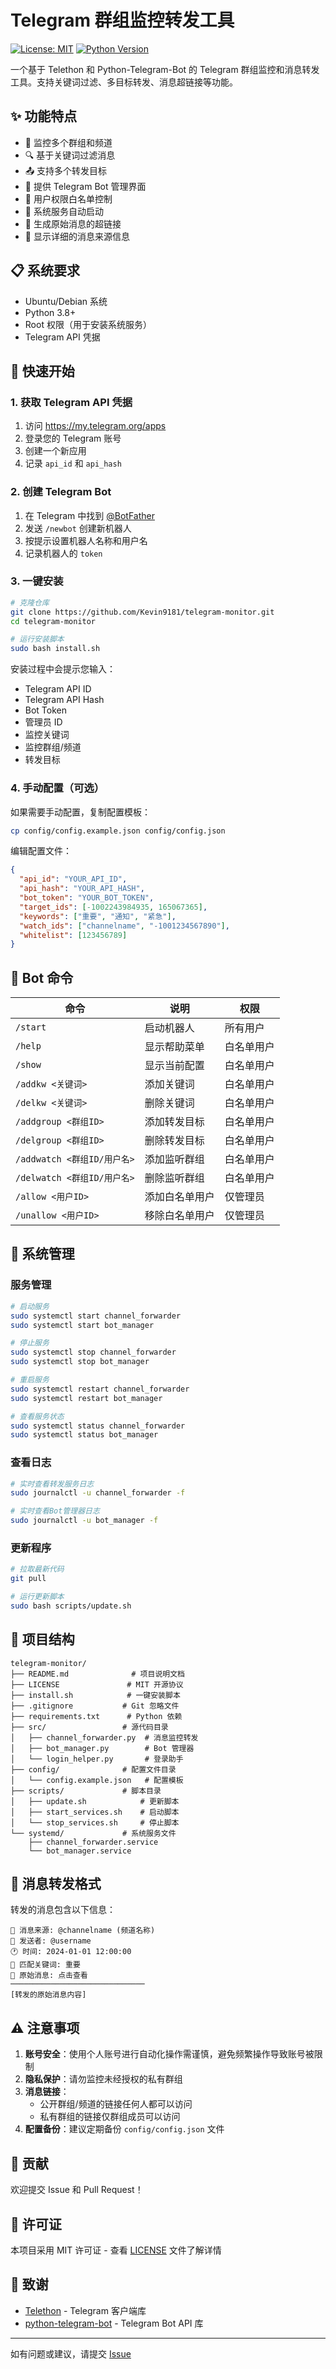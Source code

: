 # Telegram 群组监控转发工具

[![License: MIT](https://img.shields.io/badge/License-MIT-yellow.svg)](https://opensource.org/licenses/MIT)
[![Python Version](https://img.shields.io/badge/python-3.8%2B-blue)](https://www.python.org/downloads/)

一个基于 Telethon 和 Python-Telegram-Bot 的 Telegram 群组监控和消息转发工具。支持关键词过滤、多目标转发、消息超链接等功能。

## ✨ 功能特点

- 📡 监控多个群组和频道
- 🔍 基于关键词过滤消息
- 📤 支持多个转发目标
- 🤖 提供 Telegram Bot 管理界面
- 🔐 用户权限白名单控制
- 🚀 系统服务自动启动
- 📎 生成原始消息的超链接
- 💬 显示详细的消息来源信息

## 📋 系统要求

- Ubuntu/Debian 系统
- Python 3.8+
- Root 权限（用于安装系统服务）
- Telegram API 凭据

## 🚀 快速开始

### 1. 获取 Telegram API 凭据

1. 访问 https://my.telegram.org/apps
2. 登录您的 Telegram 账号
3. 创建一个新应用
4. 记录 `api_id` 和 `api_hash`

### 2. 创建 Telegram Bot

1. 在 Telegram 中找到 [@BotFather](https://t.me/botfather)
2. 发送 `/newbot` 创建新机器人
3. 按提示设置机器人名称和用户名
4. 记录机器人的 `token`

### 3. 一键安装

```bash
# 克隆仓库
git clone https://github.com/Kevin9181/telegram-monitor.git
cd telegram-monitor

# 运行安装脚本
sudo bash install.sh
```

安装过程中会提示您输入：
- Telegram API ID
- Telegram API Hash
- Bot Token
- 管理员 ID
- 监控关键词
- 监控群组/频道
- 转发目标

### 4. 手动配置（可选）

如果需要手动配置，复制配置模板：

```bash
cp config/config.example.json config/config.json
```

编辑配置文件：

```json
{
  "api_id": "YOUR_API_ID",
  "api_hash": "YOUR_API_HASH",
  "bot_token": "YOUR_BOT_TOKEN",
  "target_ids": [-1002243984935, 165067365],
  "keywords": ["重要", "通知", "紧急"],
  "watch_ids": ["channelname", "-1001234567890"],
  "whitelist": [123456789]
}
```

## 📱 Bot 命令

| 命令 | 说明 | 权限 |
|------|------|------|
| `/start` | 启动机器人 | 所有用户 |
| `/help` | 显示帮助菜单 | 白名单用户 |
| `/show` | 显示当前配置 | 白名单用户 |
| `/addkw <关键词>` | 添加关键词 | 白名单用户 |
| `/delkw <关键词>` | 删除关键词 | 白名单用户 |
| `/addgroup <群组ID>` | 添加转发目标 | 白名单用户 |
| `/delgroup <群组ID>` | 删除转发目标 | 白名单用户 |
| `/addwatch <群组ID/用户名>` | 添加监听群组 | 白名单用户 |
| `/delwatch <群组ID/用户名>` | 删除监听群组 | 白名单用户 |
| `/allow <用户ID>` | 添加白名单用户 | 仅管理员 |
| `/unallow <用户ID>` | 移除白名单用户 | 仅管理员 |

## 🔧 系统管理

### 服务管理

```bash
# 启动服务
sudo systemctl start channel_forwarder
sudo systemctl start bot_manager

# 停止服务
sudo systemctl stop channel_forwarder
sudo systemctl stop bot_manager

# 重启服务
sudo systemctl restart channel_forwarder
sudo systemctl restart bot_manager

# 查看服务状态
sudo systemctl status channel_forwarder
sudo systemctl status bot_manager
```

### 查看日志

```bash
# 实时查看转发服务日志
sudo journalctl -u channel_forwarder -f

# 实时查看Bot管理器日志
sudo journalctl -u bot_manager -f
```

### 更新程序

```bash
# 拉取最新代码
git pull

# 运行更新脚本
sudo bash scripts/update.sh
```

## 📂 项目结构

```
telegram-monitor/
├── README.md              # 项目说明文档
├── LICENSE               # MIT 开源协议
├── install.sh            # 一键安装脚本
├── .gitignore           # Git 忽略文件
├── requirements.txt      # Python 依赖
├── src/                 # 源代码目录
│   ├── channel_forwarder.py  # 消息监控转发
│   ├── bot_manager.py        # Bot 管理器
│   └── login_helper.py       # 登录助手
├── config/              # 配置文件目录
│   └── config.example.json   # 配置模板
├── scripts/             # 脚本目录
│   ├── update.sh            # 更新脚本
│   ├── start_services.sh    # 启动脚本
│   └── stop_services.sh     # 停止脚本
└── systemd/             # 系统服务文件
    ├── channel_forwarder.service
    └── bot_manager.service
```

## 🔗 消息转发格式

转发的消息包含以下信息：

```
📢 消息来源: @channelname (频道名称)
👤 发送者: @username
🕐 时间: 2024-01-01 12:00:00
🔑 匹配关键词: 重要
🔗 原始消息: 点击查看
──────────────────────────────
[转发的原始消息内容]
```

## ⚠️ 注意事项

1. **账号安全**：使用个人账号进行自动化操作需谨慎，避免频繁操作导致账号被限制
2. **隐私保护**：请勿监控未经授权的私有群组
3. **消息链接**：
   - 公开群组/频道的链接任何人都可以访问
   - 私有群组的链接仅群组成员可以访问
4. **配置备份**：建议定期备份 `config/config.json` 文件

## 🤝 贡献

欢迎提交 Issue 和 Pull Request！

## 📄 许可证

本项目采用 MIT 许可证 - 查看 [LICENSE](LICENSE) 文件了解详情

## 🙏 致谢

- [Telethon](https://github.com/LonamiWebs/Telethon) - Telegram 客户端库
- [python-telegram-bot](https://github.com/python-telegram-bot/python-telegram-bot) - Telegram Bot API 库

---

如有问题或建议，请提交 [Issue](https://github.com/Kevin9181/telegram-monitor/issues) 